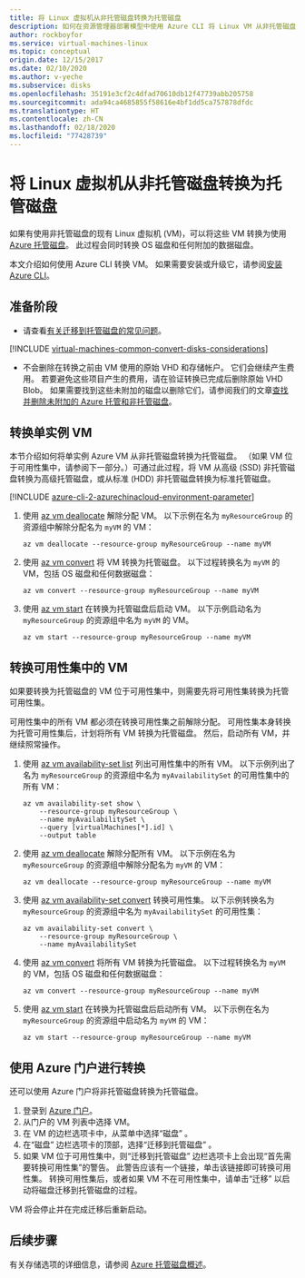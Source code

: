 ```yaml
---
title: 将 Linux 虚拟机从非托管磁盘转换为托管磁盘
description: 如何在资源管理器部署模型中使用 Azure CLI 将 Linux VM 从非托管磁盘转换为托管磁盘
author: rockboyfor
ms.service: virtual-machines-linux
ms.topic: conceptual
origin.date: 12/15/2017
ms.date: 02/10/2020
ms.author: v-yeche
ms.subservice: disks
ms.openlocfilehash: 35191e3cf2c4dfad70610db12f47739abb205758
ms.sourcegitcommit: ada94ca4685855f58616e4bf1dd5ca757878dfdc
ms.translationtype: HT
ms.contentlocale: zh-CN
ms.lasthandoff: 02/18/2020
ms.locfileid: "77428739"
---
```

# <a name="convert-a-linux-virtual-machine-from-unmanaged-disks-to-managed-disks"></a>将 Linux 虚拟机从非托管磁盘转换为托管磁盘

如果有使用非托管磁盘的现有 Linux 虚拟机 (VM)，可以将这些 VM 转换为使用 [Azure 托管磁盘](../linux/managed-disks-overview.md)。 此过程会同时转换 OS 磁盘和任何附加的数据磁盘。

本文介绍如何使用 Azure CLI 转换 VM。 如果需要安装或升级它，请参阅[安装 Azure CLI](https://docs.azure.cn/cli/install-azure-cli?view=azure-cli-latest)。 

## <a name="before-you-begin"></a>准备阶段
* 请查看[有关迁移到托管磁盘的常见问题](faq-for-disks.md#migrate-to-managed-disks)。

[!INCLUDE [virtual-machines-common-convert-disks-considerations](../../../includes/virtual-machines-common-convert-disks-considerations.md)]

* 不会删除在转换之前由 VM 使用的原始 VHD 和存储帐户。 它们会继续产生费用。 若要避免这些项目产生的费用，请在验证转换已完成后删除原始 VHD Blob。 如果需要找到这些未附加的磁盘以删除它们，请参阅我们的文章[查找并删除未附加的 Azure 托管和非托管磁盘](find-unattached-disks.md)。

## <a name="convert-single-instance-vms"></a>转换单实例 VM
本节介绍如何将单实例 Azure VM 从非托管磁盘转换为托管磁盘。 （如果 VM 位于可用性集中，请参阅下一部分。）可通过此过程，将 VM 从高级 (SSD) 非托管磁盘转换为高级托管磁盘，或从标准 (HDD) 非托管磁盘转换为标准托管磁盘。

[!INCLUDE [azure-cli-2-azurechinacloud-environment-parameter](../../../includes/azure-cli-2-azurechinacloud-environment-parameter.md)]

1. 使用 [az vm deallocate](https://docs.azure.cn/cli/vm?view=azure-cli-latest#az-vm-deallocate) 解除分配 VM。 以下示例在名为 `myResourceGroup` 的资源组中解除分配名为 `myVM` 的 VM：

    ```azurecli
    az vm deallocate --resource-group myResourceGroup --name myVM
    ```

2. 使用 [az vm convert](https://docs.azure.cn/cli/vm?view=azure-cli-latest#az-vm-convert) 将 VM 转换为托管磁盘。 以下过程转换名为 `myVM` 的 VM，包括 OS 磁盘和任何数据磁盘：

    ```azurecli
    az vm convert --resource-group myResourceGroup --name myVM
    ```

3. 使用 [az vm start](https://docs.azure.cn/cli/vm?view=azure-cli-latest#az-vm-start) 在转换为托管磁盘后启动 VM。 以下示例启动名为 `myResourceGroup` 的资源组中名为 `myVM` 的 VM。

    ```azurecli
    az vm start --resource-group myResourceGroup --name myVM
    ```

## <a name="convert-vms-in-an-availability-set"></a>转换可用性集中的 VM

如果要转换为托管磁盘的 VM 位于可用性集中，则需要先将可用性集转换为托管可用性集。

可用性集中的所有 VM 都必须在转换可用性集之前解除分配。 可用性集本身转换为托管可用性集后，计划将所有 VM 转换为托管磁盘。 然后，启动所有 VM，并继续照常操作。

1. 使用 [az vm availability-set list](https://docs.azure.cn/cli/vm/availability-set?view=azure-cli-latest#az-vm-availability-set-list) 列出可用性集中的所有 VM。 以下示例列出了名为 `myResourceGroup` 的资源组中名为 `myAvailabilitySet` 的可用性集中的所有 VM：

    ```azurecli
    az vm availability-set show \
        --resource-group myResourceGroup \
        --name myAvailabilitySet \
        --query [virtualMachines[*].id] \
        --output table
    ```

2. 使用 [az vm deallocate](https://docs.azure.cn/cli/vm?view=azure-cli-latest#az-vm-deallocate) 解除分配所有 VM。 以下示例在名为 `myResourceGroup` 的资源组中解除分配名为 `myVM` 的 VM：

    ```azurecli
    az vm deallocate --resource-group myResourceGroup --name myVM
    ```

3. 使用 [az vm availability-set convert](https://docs.azure.cn/cli/vm/availability-set?view=azure-cli-latest#az-vm-availability-set-convert) 转换可用性集。 以下示例转换名为 `myResourceGroup` 的资源组中名为 `myAvailabilitySet` 的可用性集：

    ```azurecli
    az vm availability-set convert \
        --resource-group myResourceGroup \
        --name myAvailabilitySet
    ```

4. 使用 [az vm convert](https://docs.azure.cn/cli/vm?view=azure-cli-latest#az-vm-convert) 将所有 VM 转换为托管磁盘。 以下过程转换名为 `myVM` 的 VM，包括 OS 磁盘和任何数据磁盘：

    ```azurecli
    az vm convert --resource-group myResourceGroup --name myVM
    ```

5. 使用 [az vm start](https://docs.azure.cn/cli/vm?view=azure-cli-latest#az-vm-start) 在转换为托管磁盘后启动所有 VM。 以下示例在名为 `myResourceGroup` 的资源组中启动名为 `myVM` 的 VM：

    ```azurecli
    az vm start --resource-group myResourceGroup --name myVM
    ```

    <!--Verify successfully-->

## <a name="convert-using-the-azure-portal"></a>使用 Azure 门户进行转换

还可以使用 Azure 门户将非托管磁盘转换为托管磁盘。

1. 登录到 [Azure 门户](https://portal.azure.cn)。
2. 从门户的 VM 列表中选择 VM。
3. 在 VM 的边栏选项卡中，从菜单中选择“磁盘”  。
4. 在“磁盘”  边栏选项卡的顶部，选择“迁移到托管磁盘”  。
5. 如果 VM 位于可用性集中，则“迁移到托管磁盘”  边栏选项卡上会出现“首先需要转换可用性集”的警告。 此警告应该有一个链接，单击该链接即可转换可用性集。 转换可用性集后，或者如果 VM 不在可用性集中，请单击“迁移”  以启动将磁盘迁移到托管磁盘的过程。

VM 将会停止并在完成迁移后重新启动。

## <a name="next-steps"></a>后续步骤

有关存储选项的详细信息，请参阅 [Azure 托管磁盘概述](../windows/managed-disks-overview.md)。

<!--Update_Description: update meta properties, wording update -->
